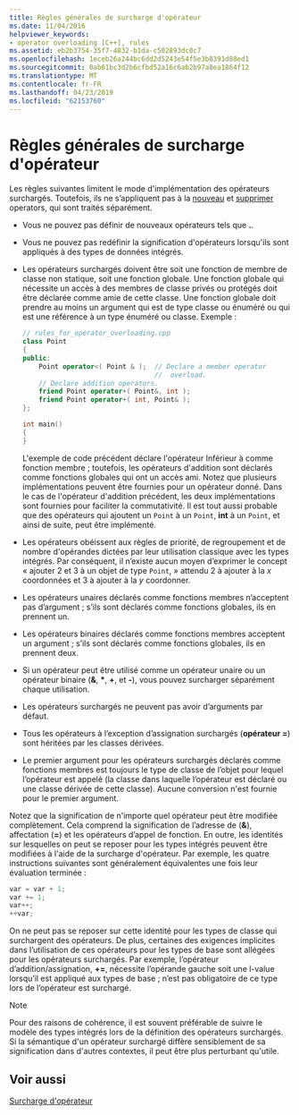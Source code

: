 ```yaml
---
title: Règles générales de surcharge d'opérateur
ms.date: 11/04/2016
helpviewer_keywords:
- operator overloading [C++], rules
ms.assetid: eb2b3754-35f7-4832-b1da-c502893dc0c7
ms.openlocfilehash: 1eceb26a244bc6dd2d5243e54f5e3b8391d88ed1
ms.sourcegitcommit: 0ab61bc3d2b6cfbd52a16c6ab2b97a8ea1864f12
ms.translationtype: MT
ms.contentlocale: fr-FR
ms.lasthandoff: 04/23/2019
ms.locfileid: "62153760"
---
```

# <a name="general-rules-for-operator-overloading"></a>Règles générales de surcharge d'opérateur

Les règles suivantes limitent le mode d'implémentation des opérateurs surchargés. Toutefois, ils ne s’appliquent pas à la [nouveau](../cpp/new-operator-cpp.md) et [supprimer](../cpp/delete-operator-cpp.md) operators, qui sont traités séparément.

- Vous ne pouvez pas définir de nouveaux opérateurs tels que **.**.

- Vous ne pouvez pas redéfinir la signification d'opérateurs lorsqu'ils sont appliqués à des types de données intégrés.

- Les opérateurs surchargés doivent être soit une fonction de membre de classe non statique, soit une fonction globale. Une fonction globale qui nécessite un accès à des membres de classe privés ou protégés doit être déclarée comme amie de cette classe. Une fonction globale doit prendre au moins un argument qui est de type classe ou énuméré ou qui est une référence à un type énuméré ou classe. Exemple :

    ```cpp
    // rules_for_operator_overloading.cpp
    class Point
    {
    public:
        Point operator<( Point & );  // Declare a member operator
                                     //  overload.
        // Declare addition operators.
        friend Point operator+( Point&, int );
        friend Point operator+( int, Point& );
    };

    int main()
    {
    }
    ```

   L'exemple de code précédent déclare l'opérateur Inférieur à comme fonction membre ; toutefois, les opérateurs d'addition sont déclarés comme fonctions globales qui ont un accès ami. Notez que plusieurs implémentations peuvent être fournies pour un opérateur donné. Dans le cas de l'opérateur d'addition précédent, les deux implémentations sont fournies pour faciliter la commutativité. Il est tout aussi probable que des opérateurs qui ajoutent un `Point` à un `Point`, **int** à un `Point`, et ainsi de suite, peut être implémenté.

- Les opérateurs obéissent aux règles de priorité, de regroupement et de nombre d'opérandes dictées par leur utilisation classique avec les types intégrés. Par conséquent, il n’existe aucun moyen d’exprimer le concept « ajouter 2 et 3 à un objet de type `Point`, » attendu 2 à ajouter à la *x* coordonnées et 3 à ajouter à la *y* coordonner.

- Les opérateurs unaires déclarés comme fonctions membres n’acceptent pas d’argument ; s’ils sont déclarés comme fonctions globales, ils en prennent un.

- Les opérateurs binaires déclarés comme fonctions membres acceptent un argument ; s’ils sont déclarés comme fonctions globales, ils en prennent deux.

- Si un opérateur peut être utilisé comme un opérateur unaire ou un opérateur binaire (__&__, __*__, __+__, et __-__), vous pouvez surcharger séparément chaque utilisation.

- Les opérateurs surchargés ne peuvent pas avoir d’arguments par défaut.

- Tous les opérateurs à l’exception d’assignation surchargés (**opérateur =**) sont héritées par les classes dérivées.

- Le premier argument pour les opérateurs surchargés déclarés comme fonctions membres est toujours le type de classe de l’objet pour lequel l’opérateur est appelé (la classe dans laquelle l’opérateur est déclaré ou une classe dérivée de cette classe). Aucune conversion n'est fournie pour le premier argument.

Notez que la signification de n'importe quel opérateur peut être modifiée complètement. Cela comprend la signification de l’adresse de (**&**), affectation (**=**) et les opérateurs d’appel de fonction. En outre, les identités sur lesquelles on peut se reposer pour les types intégrés peuvent être modifiées à l'aide de la surcharge d'opérateur. Par exemple, les quatre instructions suivantes sont généralement équivalentes une fois leur évaluation terminée :

```cpp
var = var + 1;
var += 1;
var++;
++var;
```

On ne peut pas se reposer sur cette identité pour les types de classe qui surchargent des opérateurs. De plus, certaines des exigences implicites dans l’utilisation de ces opérateurs pour les types de base sont allégées pour les opérateurs surchargés. Par exemple, l’opérateur d’addition/assignation, **+=**, nécessite l’opérande gauche soit une l-value lorsqu’il est appliqué aux types de base ; n’est pas obligatoire de ce type lors de l’opérateur est surchargé.

> [!NOTE]
> Pour des raisons de cohérence, il est souvent préférable de suivre le modèle des types intégrés lors de la définition des opérateurs surchargés. Si la sémantique d'un opérateur surchargé diffère sensiblement de sa signification dans d'autres contextes, il peut être plus perturbant qu'utile.

## <a name="see-also"></a>Voir aussi

[Surcharge d'opérateur](../cpp/operator-overloading.md)